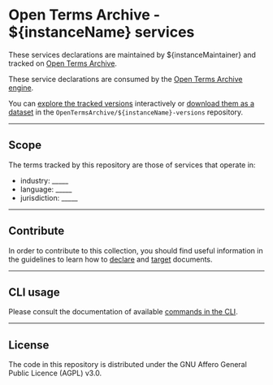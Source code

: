 # Open Terms Archive - ${instanceName} services

These services declarations are maintained by ${instanceMaintainer} and tracked on [Open Terms Archive](https://opentermsarchive.org).

These service declarations are consumed by the [Open Terms Archive engine](https://github.com/OpenTermsArchive/engine). 

You can [explore the tracked versions](https://github.com/OpenTermsArchive/${instanceName}-versions) interactively or [download them as a dataset](https://github.com/OpenTermsArchive/${instanceName}-versions/releases) in the `OpenTermsArchive/${instanceName}-versions` repository.

- - -

## Scope

The terms tracked by this repository are those of services that operate in:

- industry: _____
- language: _____
- jurisdiction: _____

- - -

## Contribute

In order to contribute to this collection, you should find useful information in the guidelines to learn how to [declare](https://docs.opentermsarchive.org/guidelines/declaring/) and [target](https://docs.opentermsarchive.org/guidelines/targeting/) documents.

- - -

## CLI usage

Please consult the documentation of available [commands in the CLI](https://docs.opentermsarchive.org/#cli).

- - - -

## License

The code in this repository is distributed under the GNU Affero General Public Licence (AGPL) v3.0.
